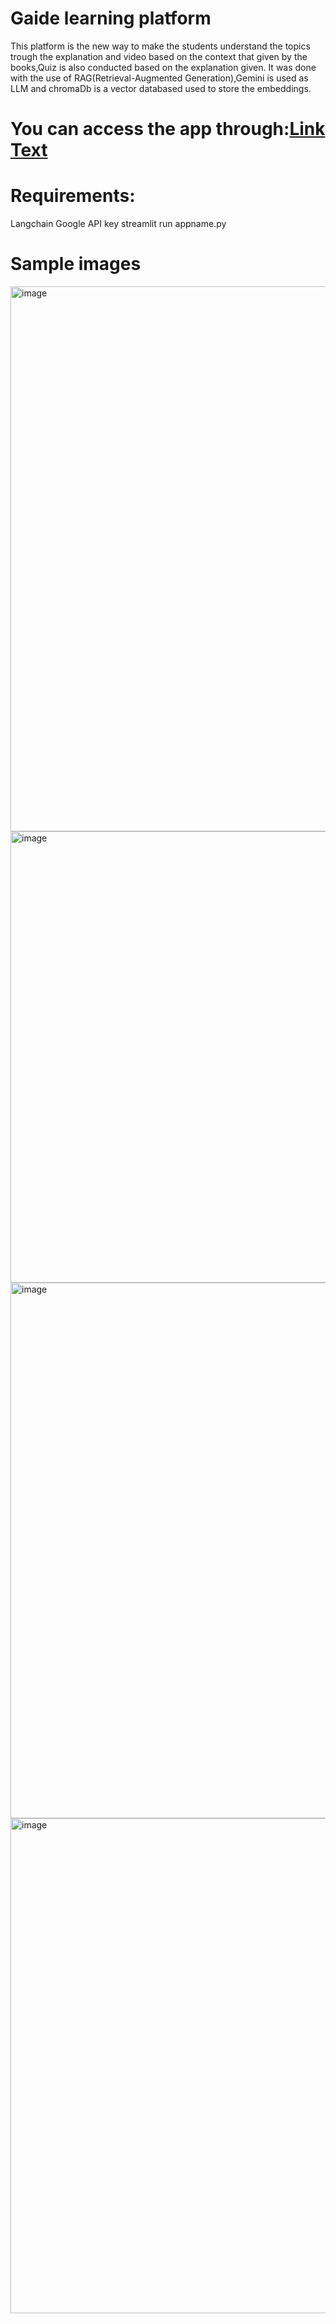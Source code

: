 ﻿# Gaide learning platform

 This platform is the new way to make the students understand the topics trough the explanation and video based on the context that given by the books,Quiz is also conducted based on the explanation given.
 It was done with the use of RAG(Retrieval-Augmented Generation),Gemini is used as LLM and chromaDb is a vector databased used to store the embeddings. 
 # You can access the app through:[Link Text](https://giriprakash2oo5-gaide-main-r4pwgc.streamlit.app/Login)
 # Requirements:
 Langchain 
 Google API key
 streamlit run appname.py

 # Sample images
 <img width="1898" height="872" alt="image" src="https://github.com/user-attachments/assets/924ec4cb-9589-468f-9791-83612032d31a" />
 <img width="1537" height="722" alt="image" src="https://github.com/user-attachments/assets/4310c959-bb88-45a8-877e-b355e26923af" />
 <img width="1510" height="857" alt="image" src="https://github.com/user-attachments/assets/e7458adf-85ad-4747-a52a-d8d33524798c" />
 <img width="1533" height="792" alt="image" src="https://github.com/user-attachments/assets/b38a960a-1746-40d2-a5f4-bab0b352584f" />


 

 


 



